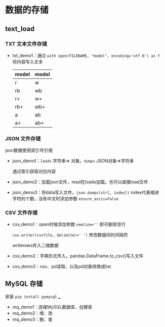 # 数据的存储

## text_load

### TXT 文本文件存储

- txt_demo1：通过 `with open(FILENAME, "model", encoding='utf-8') as f` 将内容写入文本

  | model | model |
  | ----- | ----- |
  | r     | w     |
  | rb    | wb    |
  | r+    | w+    |
  | rb+   | wb+   |
  | a     | ab    |
  | a+    | ab+   |

### JSON 文件存储

json数据使用双引号引用

- json_demo1：`loads` 字符串=> 对象。`dumps` JSON对象=>字符串

  通过索引获取对应内容

- json_demo2：加载json文件，read在loads加载。也可以直接load文件

- json_demo3：将data写入文件。`json.dumps(str[, index])` index代表缩进字符的个数，当有中文时添加参数 `ensure_ascii=False` 

### CSV 文件存储

- csv_demo1：open时候添加参数 `newline=''` 即可删除空行

  `csv.writer(csvfile, delimiter=' ')` 修改数据间的间隔符

  writerows传入二维数据

- csv_demo2：字典形式传入。pandas.DataFrame.to_csv()写入文件

- csv_demo3：csv、pd读取、以及pd对象转换成list

  

  

## MySQL 存储

安装 `pip install pymysql` [_](https://setup.scrape.center/pymysql) 

- mq_demo1：连接MySQL数据库、创建表
- mq_demo2：增、改
- mq_demo3：删、查
